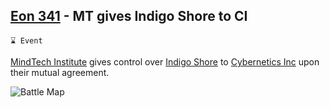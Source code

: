 ## [Eon 341](<https://zeithalt.github.io/t/#eon0341>) - MT gives Indigo Shore to CI

`⌛ Event`

[MindTech Institute](<https://zeithalt.github.io/r/mindtech_institute.html>) gives control over [Indigo Shore](<https://zeithalt.github.io/r/indigo_shore.html>)  to [Cybernetics Inc](<https://zeithalt.github.io/r/cybernetics_inc.html>) upon their mutual agreement.

![Battle Map](https://zeithalt.github.io/t/m/eon0341.png)